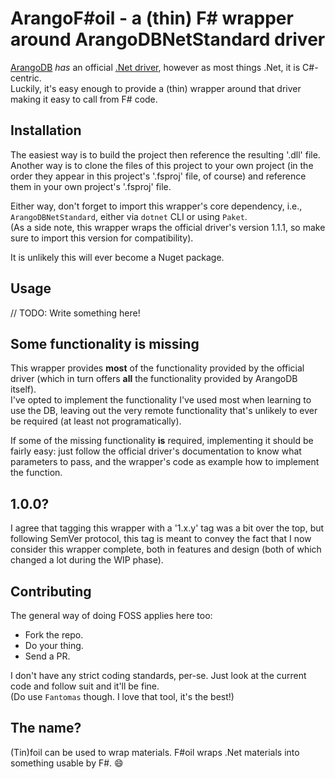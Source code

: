# ArangoF#oil - a (thin) F# wrapper around ArangoDBNetStandard driver #

[ArangoDB](https://www.arangodb.com/) *has* an official [.Net driver](https://github.com/ArangoDB-Community/arangodb-net-standard), however as most things .Net, it is C#-centric.  
Luckily, it's easy enough to provide a (thin) wrapper around that driver making it easy to call from F# code.

## Installation ##

The easiest way is to build the project then reference the resulting '.dll' file.  
Another way is to clone the files of this project to your own project (in the order they appear in this project's '.fsproj' file, of course) and reference them in your own project's '.fsproj' file.

Either way, don't forget to import this wrapper's core dependency, i.e., `ArangoDBNetStandard`, either via `dotnet` CLI or using `Paket`.  
(As a side note, this wrapper wraps the official driver's version 1.1.1, so make sure to import this version for compatibility).

It is unlikely this will ever become a Nuget package.

## Usage ##

// TODO: Write something here!

## Some functionality is missing ##

This wrapper provides **most** of the functionality provided by the official driver (which in turn offers **all** the functionality provided by ArangoDB itself).  
I've opted to implement the functionality I've used most when learning to use the DB, leaving out the very remote functionality that's unlikely to ever be required (at least not programatically).

If some of the missing functionality **is** required, implementing it should be fairly easy: just follow the official driver's documentation to know what parameters to pass, and the wrapper's code as example how to implement the function.

## 1.0.0? ##

I agree that tagging this wrapper with a '1.x.y' tag was a bit over the top, but following SemVer protocol, this tag is meant to convey the fact that I now consider this wrapper complete, both in features and design (both of which changed a lot during the WIP phase).

## Contributing ##

The general way of doing FOSS applies here too:

* Fork the repo.
* Do your thing.
* Send a PR.

I don't have any strict coding standards, per-se. Just look at the current code and follow suit and it'll be fine.  
(Do use `Fantomas` though. I love that tool, it's the best!)

## The name? ##

(Tin)foil can be used to wrap materials. F#oil wraps .Net materials into something usable by F#. :smile:

